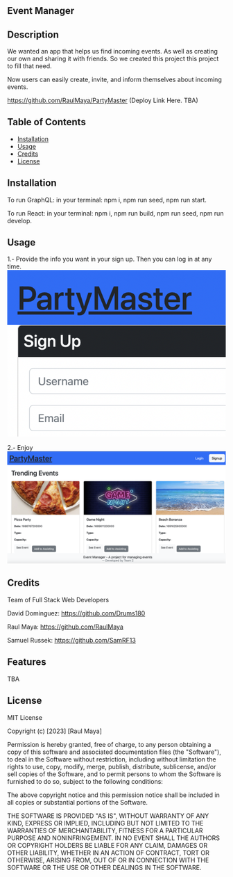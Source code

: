 # <Event-Manager>

## Event Manager
## Description

We wanted an app that helps us find incoming events. As well as creating our own and sharing it with friends. So we created this project this project to fill that need.

Now users can easily create, invite, and inform themselves about incoming events.

https://github.com/RaulMaya/PartyMaster
(Deploy Link Here. TBA)

## Table of Contents

- [Installation](#installation)
- [Usage](#usage)
- [Credits](#credits)
- [License](#license)

## Installation

To run GraphQL: in your terminal: npm i, npm run seed, npm run start.

To run React: in your terminal: npm i, npm run build, npm run seed, npm run develop.

## Usage
1.- Provide the info you want in your sign up. Then you can log in at any time.
![Sign Up](client/public/img/sign-up-2.png)

2.- Enjoy
![Home](client/public/img/home-img.png)

## Credits

Team of Full Stack Web Developers

David Dominguez: https://github.com/Drums180

Raul Maya: https://github.com/RaulMaya

Samuel Russek: https://github.com/SamRF13

## Features

TBA

## License

MIT License

Copyright (c) [2023] [Raul Maya]

Permission is hereby granted, free of charge, to any person obtaining a copy
of this software and associated documentation files (the "Software"), to deal
in the Software without restriction, including without limitation the rights
to use, copy, modify, merge, publish, distribute, sublicense, and/or sell
copies of the Software, and to permit persons to whom the Software is
furnished to do so, subject to the following conditions:

The above copyright notice and this permission notice shall be included in all
copies or substantial portions of the Software.

THE SOFTWARE IS PROVIDED "AS IS", WITHOUT WARRANTY OF ANY KIND, EXPRESS OR
IMPLIED, INCLUDING BUT NOT LIMITED TO THE WARRANTIES OF MERCHANTABILITY,
FITNESS FOR A PARTICULAR PURPOSE AND NONINFRINGEMENT. IN NO EVENT SHALL THE
AUTHORS OR COPYRIGHT HOLDERS BE LIABLE FOR ANY CLAIM, DAMAGES OR OTHER
LIABILITY, WHETHER IN AN ACTION OF CONTRACT, TORT OR OTHERWISE, ARISING FROM,
OUT OF OR IN CONNECTION WITH THE SOFTWARE OR THE USE OR OTHER DEALINGS IN THE
SOFTWARE.
